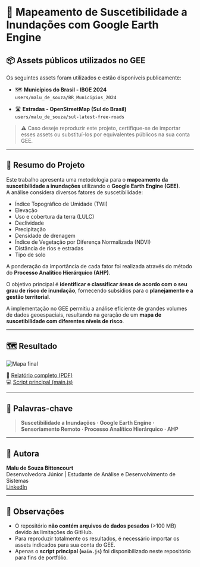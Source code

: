 # 🌊 Mapeamento de Suscetibilidade a Inundações com Google Earth Engine

## 📦 Assets públicos utilizados no GEE

Os seguintes assets foram utilizados e estão disponíveis publicamente:

- 🗺️ **Municípios do Brasil - IBGE 2024**  
  `users/malu_de_souza/BR_Municipios_2024`

- 🛣️ **Estradas - OpenStreetMap (Sul do Brasil)**  
  `users/malu_de_souza/sul-latest-free-roads`

> ⚠️ Caso deseje reproduzir este projeto, certifique-se de importar esses assets ou substituí-los por equivalentes públicos na sua conta GEE.

---

## 🧾 Resumo do Projeto

Este trabalho apresenta uma metodologia para o **mapeamento da suscetibilidade a inundações** utilizando o **Google Earth Engine (GEE)**.  
A análise considera diversos fatores de suscetibilidade:

- Índice Topográfico de Umidade (TWI)  
- Elevação  
- Uso e cobertura da terra (LULC)  
- Declividade  
- Precipitação  
- Densidade de drenagem  
- Índice de Vegetação por Diferença Normalizada (NDVI)  
- Distância de rios e estradas  
- Tipo de solo  

A ponderação da importância de cada fator foi realizada através do método do **Processo Analítico Hierárquico (AHP)**.  

O objetivo principal é **identificar e classificar áreas de acordo com o seu grau de risco de inundação**, fornecendo subsídios para o **planejamento e a gestão territorial**.  

A implementação no GEE permitiu a análise eficiente de grandes volumes de dados geoespaciais, resultando na geração de um **mapa de suscetibilidade com diferentes níveis de risco**.

---

## 🗺️ Resultado

![Mapa final](results/mapa_final.png)

📄 [Relatório completo (PDF)](docs/relatorio.pdf)  
💻 [Script principal (main.js)](main.js)

---

## 🧠 Palavras-chave

> **Suscetibilidade a Inundações · Google Earth Engine · Sensoriamento Remoto · Processo Analítico Hierárquico · AHP**

---

## 📍 Autora

**Malu de Souza Bittencourt**  
Desenvolvedora Júnior | Estudante de Análise e Desenvolvimento de Sistemas  
[LinkedIn](https://www.linkedin.com/in/malu-de-souza-5b718625a)

---

## 📌 Observações

- O repositório **não contém arquivos de dados pesados** (>100 MB) devido às limitações do GitHub.  
- Para reproduzir totalmente os resultados, é necessário importar os assets indicados para sua conta do GEE.  
- Apenas o **script principal (`main.js`)** foi disponibilizado neste repositório para fins de portfólio.  
